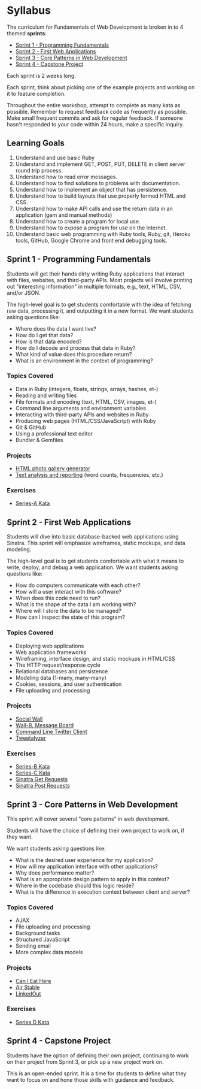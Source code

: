 # Syllabus

The curriculum for Fundamentals of Web Development is broken in to 4 themed **sprints**:

- [Sprint 1 - Programming Fundamentals](#sprint-1---programming-fundamentals)
- [Sprint 2 - First Web Applications](#sprint-2---first-web-applications)
- [Sprint 3 - Core Patterns in Web Development](#sprint-3---core-patterns-in-web-development)
- [Sprint 4 - Capstone Project](#sprint-4---capstone-project)

Each sprint is 2 weeks long.

Each sprint, think about picking one of the example projects and working on it to feature completion.

Throughout the entire workshop, attempt to complete as many kata as possible. Remember to request feedback code as frequently as possible.  Make small frequent commits and ask for regular feedback. If someone hasn't responded to your code within 24 hours, make a specific inquiry.

## Learning Goals

1. Understand and use basic Ruby
1. Understand and implement GET, POST, PUT, DELETE in client server round trip process.
1. Understand how to read error messages.
1. Understand how to find solutions to problems with documentation.
1. Understand how to implement an object that has persistence.
1. Understand how to build layouts that use properly formed HTML and CSS.
1. Understand how to make API calls and use the return data in an application (gem and manual methods)
1. Understand how to create a program for local use.
1. Understand how to expose a program for use on the internet.
1. Understand basic web programming with Ruby tools, Ruby, git, Heroku tools, GitHub, Google Chrome and front end debugging tools.


## Sprint 1 - Programming Fundamentals

Students will get their hands dirty writing Ruby applications that interact with files, websites, and third-party APIs.  Most projects will involve printing out "interesting information" in multiple formats, e.g., text, HTML, CSV, and/or JSON.

The high-level goal is to get students comfortable with the idea of fetching raw data, processing it, and outputting it in a new format.  We want students asking questions like:

- Where does the data I want live?
- How do I get that data?
- How is that data encoded?
- How do I decode and process that data in Ruby?
- What kind of value does this procedure return?
- What is an environment in the context of programming?

### Topics Covered

- Data in Ruby (integers, floats, strings, arrays, hashes, et-)
- Reading and writing files
- File formats and encoding (text, HTML, CSV, images, et-)
- Command line arguments and environment variables
- Interacting with third-party APIs and websites in Ruby
- Producing web pages (HTML/CSS/JavaScript) with Ruby
- Git & GitHub
- Using a professional text editor
- Bundler & Gemfiles

### Projects

- [HTML photo gallery generator][photo-gallery-cli]
- [Text analysis and reporting][text-analysis] (word counts, frequencies, etc.)

### Exercises

- [Series-A Kata][series-A]

## Sprint 2 - First Web Applications

Students will dive into basic database-backed web applications using Sinatra.  This sprint will emphasize wireframes, static mockups, and data modeling.

The high-level goal is to get students comfortable with what it means to write, deploy, and debug a web application. We want students asking questions like:

- How do computers communicate with each other?
- How will a user interact with this software?
- When does this code need to run?
- What is the shape of the data I am working with?
- Where will I store the data to be managed?
- How can I inspect the state of this program?

### Topics Covered

- Deploying web applications
- Web application frameworks
- Wireframing, interface design, and static mockups in HTML/CSS
- The HTTP request/response cycle
- Relational databases and persistence
- Modeling data (1-many, many-many)
- Cookies, sessions, and user authentication
- File uploading and processing

### Projects

- [Social Wall][social-wall]
- [Wall-B, Message Board][wall-b]
- [Command Line Twitter Client][twitter-client]
- [Tweetalyzer][tweetalyzer]

### Exercises

- [Series-B Kata][series-B]
- [Series-C Kata][series-C]
- [Sinatra Get Requests][sinatra get requests]
- [Sinatra Post Requests][sinatra post requests]


## Sprint 3 - Core Patterns in Web Development

This sprint will cover several "core patterns" in web development.  

Students will have the choice of defining their own project to work on, if they want.

We want students asking questions like:

- What is the desired user experience for my application?
- How will my application interface with other applications?
- Why does performance matter?
- What is an appropriate design pattern to apply in this context?
- Where in the codebase should this logic reside?
- What is the difference in execution context between client and server?

### Topics Covered

- AJAX
- File uploading and processing
- Background tasks
- Structured JavaScript
- Sending email
- More complex data models

### Projects

- [Can I Eat Here][can-i-eat-here]
- [Air Stable][air-stable]
- [LinkedOut][linkedout]

### Exercises

- [Series D Kata][series-D]

## Sprint 4 - Capstone Project

Students have the option of defining their own project, continuing to work on their project from Sprint 3, or pick up a new project work on.

This is an open-ended sprint. It is a time for students to define what they want to focus on and hone those skills with guidance and feedback.


<!-- Projects -->

[text-analysis]:https://github.com/codeunion/text-analysis
[photo-gallery-cli]:https://github.com/codeunion/photo-gallery-cli
[social-wall]:https://github.com/codeunion/social-wall
[wall-b]:https://github.com/codeunion/wall-b
[tweetalyzer]:https://github.com/codeunion/tweetalyzer
[twitter-client]:https://github.com/codeunion/twitter-client
[air-stable]:https://github.com/codeunion/air-stable
[can-i-eat-here]:https://github.com/codeunion/can-i-eat-here
[linkedout]:https://github.com/codeunion/linkedout

<!-- unused -->
[sinatra-get]:https://github.com/codeunion/sinatra-get
[sinatra-playground]:https://github.com/codeunion/sinatra-playground
[sinatra-singing-tweets]:https://github.com/codeunion/sinatra-singing-tweets


<!-- Exercises -->

[series-A]:https://github.com/codeunion/web-fundamentals-weekly-katas/tree/master/series-A
[series-B]:https://github.com/codeunion/web-fundamentals-weekly-katas/tree/master/series-B
[series-C]:https://github.com/codeunion/web-fundamentals-weekly-katas/tree/master/series-C
[series-D]:https://github.com/codeunion/web-fundamentals-weekly-katas/tree/master/series-D
[sinatra post requests]:https://github.com/codeunion/web-fundamentals-weekly-katas/tree/master/sinatra/handling-get-requests
[sinatra get requests]:https://github.com/codeunion/web-fundamentals-weekly-katas/tree/master/sinatra/handling-get-requests

<!-- unused -->
[ruby-exercises]:https://github.com/codeunion/ruby-exercises
[javascript-exercises]:https://github.com/codeunion/javascript-exercises
[serverside-sinatra-katas]:https://github.com/codeunion/serverside-sinatra-katas


<!-- Examples -->

<!-- unused -->
[examples-sinatra]:https://github.com/codeunion/examples-sinatra
[simple-servers]:https://github.com/codeunion/simple-servers
[yardsale]:https://github.com/codeunion/yardsale
[overheard-server]:https://github.com/codeunion/overheard-server
[linkedout-example]:https://github.com/codeunion/linkedout-example
